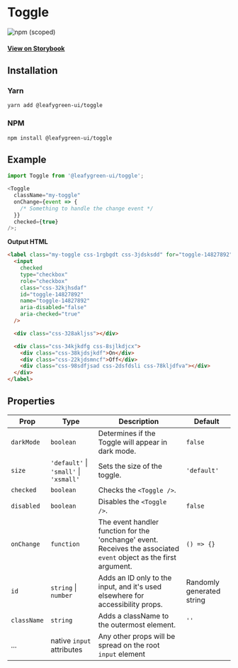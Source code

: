 # Toggle

![npm (scoped)](https://img.shields.io/npm/v/@leafygreen-ui/toggle.svg)

#### [View on Storybook](https://mongodb.github.io/leafygreen-ui/?path=/story/toggle--default)

## Installation

### Yarn

```shell
yarn add @leafygreen-ui/toggle
```

### NPM

```shell
npm install @leafygreen-ui/toggle
```

## Example

```js
import Toggle from '@leafygreen-ui/toggle';

<Toggle
  className="my-toggle"
  onChange={event => {
    /* Something to handle the change event */
  }}
  checked={true}
/>;
```

**Output HTML**

```html
<label class="my-toggle css-1rgbgdt css-3jdsksdd" for="toggle-14827892">
  <input
    checked
    type="checkbox"
    role="checkbox"
    class="css-32kjhsdaf"
    id="toggle-14827892"
    name="toggle-14827892"
    aria-disabled="false"
    aria-checked="true"
  />

  <div class="css-328akljss"></div>

  <div class="css-34kjkdfg css-8sjlkdjcx">
    <div class="css-38kjdsjkdf">On</div>
    <div class="css-22kjdsmncf">Off</div>
    <div class="css-98sdfjsad css-2dsfdsli css-78kljdfva"></div>
  </div>
</label>
```

## Properties

| Prop        | Type                                   | Description                                                                                                        | Default                   |
| ----------- | -------------------------------------- | ------------------------------------------------------------------------------------------------------------------ | ------------------------- |
| `darkMode`  | `boolean`                              | Determines if the Toggle will appear in dark mode.                                                                 | `false`                   |
| `size`      | `'default'` \| `'small'` \| `'xsmall'` | Sets the size of the toggle.                                                                                       | `'default'`               |
| `checked`   | `boolean`                              | Checks the `<Toggle />`.                                                                                           |                           |
| `disabled`  | `boolean`                              | Disables the `<Toggle />`.                                                                                         | `false`                   |
| `onChange`  | `function`                             | The event handler function for the 'onchange' event. Receives the associated `event` object as the first argument. | `() => {}`                |
| `id`        | `string` \| `number`                   | Adds an ID only to the input, and it's used elsewhere for accessibility props.                                     | Randomly generated string |
| `className` | `string`                               | Adds a className to the outermost element.                                                                         | `''`                      |
| ...         | native `input` attributes              | Any other props will be spread on the root `input` element                                                         |                           |
